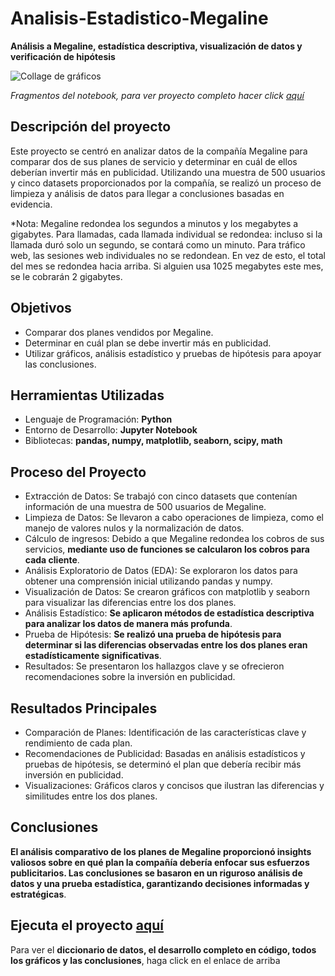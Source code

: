 # Analisis-Estadistico-Megaline
__Análisis a Megaline, estadística descriptiva, visualización de datos y verificación de hipótesis__

<image src="https://github.com/BastianLQ/Analisis-Estadistico-Megaline/blob/main/N4.jpg" alt="Collage de gráficos">

_Fragmentos del notebook, para ver proyecto completo hacer click [aquí](https://portfoliodabastianlopez.on.drv.tw/Portafolio/An%C3%A1lisis%20Estad%C3%ADstico%20Megaline.html)_

## Descripción del proyecto
Este proyecto se centró en analizar datos de la compañía Megaline para comparar dos de sus planes de servicio y determinar en cuál de ellos deberían invertir más en publicidad. Utilizando una muestra de 500 usuarios y cinco datasets proporcionados por la compañía, se realizó un proceso de limpieza y análisis de datos para llegar a conclusiones basadas en evidencia.

*Nota: Megaline redondea los segundos a minutos y los megabytes a gigabytes. Para llamadas, cada llamada individual se redondea: incluso si la llamada duró solo un segundo, se contará como un minuto. Para tráfico web, las sesiones web individuales no se redondean. En vez de esto, el total del mes se redondea hacia arriba. Si alguien usa 1025 megabytes este mes, se le cobrarán 2 gigabytes.

## Objetivos
- Comparar dos planes vendidos por Megaline.
- Determinar en cuál plan se debe invertir más en publicidad.
- Utilizar gráficos, análisis estadístico y pruebas de hipótesis para apoyar las conclusiones.
  
## Herramientas Utilizadas
- Lenguaje de Programación: __Python__
- Entorno de Desarrollo: __Jupyter Notebook__
- Bibliotecas: __pandas, numpy, matplotlib, seaborn, scipy, math__
  
## Proceso del Proyecto
- Extracción de Datos: Se trabajó con cinco datasets que contenían información de una muestra de 500 usuarios de Megaline.
- Limpieza de Datos: Se llevaron a cabo operaciones de limpieza, como el manejo de valores nulos y la normalización de datos.
- Cálculo de ingresos: Debido a que Megaline redondea los cobros de sus servicios, __mediante uso de funciones se calcularon los cobros para cada cliente__.
- Análisis Exploratorio de Datos (EDA): Se exploraron los datos para obtener una comprensión inicial utilizando pandas y numpy.
- Visualización de Datos: Se crearon gráficos con matplotlib y seaborn para visualizar las diferencias entre los dos planes.
- Análisis Estadístico: __Se aplicaron métodos de estadística descriptiva para analizar los datos de manera más profunda__.
- Prueba de Hipótesis: __Se realizó una prueba de hipótesis para determinar si las diferencias observadas entre los dos planes eran estadísticamente significativas__.
- Resultados: Se presentaron los hallazgos clave y se ofrecieron recomendaciones sobre la inversión en publicidad.
  
## Resultados Principales
- Comparación de Planes: Identificación de las características clave y rendimiento de cada plan.
- Recomendaciones de Publicidad: Basadas en análisis estadísticos y pruebas de hipótesis, se determinó el plan que debería recibir más inversión en publicidad.
- Visualizaciones: Gráficos claros y concisos que ilustran las diferencias y similitudes entre los dos planes.
  
## Conclusiones
__El análisis comparativo de los planes de Megaline proporcionó insights valiosos sobre en qué plan la compañía debería enfocar sus esfuerzos publicitarios. Las conclusiones se basaron en un riguroso análisis de datos y una prueba estadística, garantizando decisiones informadas y estratégicas__.

## Ejecuta el proyecto [aquí](https://portfoliodabastianlopez.on.drv.tw/Portafolio/An%C3%A1lisis%20Estad%C3%ADstico%20Megaline.html)
Para ver el __diccionario de datos, el desarrollo completo en código, todos los gráficos y las conclusiones__, haga click en el enlace de arriba
